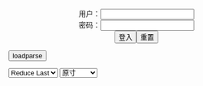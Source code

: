 <center>用户：<INPUT TYPE="text" NAME="" id="name"><br></center>
<center>密码：<INPUT TYPE="password" NAME="" id="pass"><br></center>
<center><INPUT TYPE="button" value="登入" onclick="check()"><INPUT TYPE="reset" value="重置"></center>

<div style="display: none" id="mdm" name="dmd">
  <button onclick="location.reload()">Cover 0</button>
</div>

<button style="display: none" name="dmd" onclick="toggleb()">toggle</button>
<button onclick="loadparse()">loadparse</button>

<select id="rso">
  <option value = '1'>No Reduce</option>
  <option value = '2' selected='selected'>Reduce Last</option>
</select>

<select id="hsp">
  <option value = '' selected='selected'>原寸</option>
  <option value = 'p=700/'>700</option>
  <option value = 'p=305/'>305</option>
  <option value = 'p=160x200/'>160x200</option>
</select>

<br>
<div style="display: none" id="mdc" name="dmd">
</div>

<pre style="display: none" id = "raw">
<!-- 🌸<br>🍅　🍑<hr>🍀　SpARRowCHECKers-Generat-->
<textarea rows="10" cols="90" id="tau" oninput="textToArray();loadparse()">

https://static2.hentai-cosplays.com/upload/20200112/147/149648/p=700/152.jpg
https://static5.hentai-cosplays.com/upload/20211209/251/256064/p=700/24.jpg
https://static7.hentai-cosplays.com/upload/20220216/289/295848/p=700/27.jpg
https://static5.hentai-cosplays.com/upload/20211209/251/256008/p=700/17.jpg
https://static5.hentai-cosplays.com/upload/20211022/244/249183/p=700/59.jpg
https://static5.hentai-cosplays.com/upload/20211209/250/255812/p=700/32.jpg
https://static5.hentai-cosplays.com/upload/20211023/244/249721/p=700/22.jpg
https://static5.hentai-cosplays.com/upload/20211022/244/249464/p=700/10.jpg
https://static5.hentai-cosplays.com/upload/20211022/244/249465/p=700/17.jpg
https://static5.hentai-cosplays.com/upload/20211023/244/249724/p=700/32.jpg
https://static5.hentai-cosplays.com/upload/20211023/244/249730/p=700/7.jpg
https://static5.hentai-cosplays.com/upload/20211023/244/249727/p=700/31.jpg
https://static5.hentai-cosplays.com/upload/20211023/244/249723/p=700/20.jpg
https://static5.hentai-cosplays.com/upload/20211023/244/249728/p=700/14.jpg
https://static5.hentai-cosplays.com/upload/20211023/244/249726/p=700/14.jpg

</textarea><br><!-- 🍀<br>🍑　🍅<hr>🌸 -->

<textarea rows="30" cols="100" id="tar" oninput="loadparse()">

【cosplay】two 【cosplay】two - エロコスプレ
https://ja.hentai-cosplays.com/image/cosplaytwo-cosplaytwo/

https://static2.hentai-cosplays.com/upload/20200112/147/149648/p=700/152.jpg

<font size="1" style="color:#DCDCDC">2022-07-26</font>

Momokun - Quiet 1 - エロコスプレ
https://ja.hentai-cosplays.com/image/momokun-quiet-1/

https://static5.hentai-cosplays.com/upload/20211209/251/256064/p=700/24.jpg

<font size="1" style="color:#DCDCDC">2022-06-03</font>

Gabrielle Cooke - Takamaki Ann - エロコスプレ
https://ja.hentai-cosplays.com/image/gabrielle-cooke-takamaki-ann/

https://static7.hentai-cosplays.com/upload/20220216/289/295848/p=700/27.jpg

<font size="1" style="color:#DCDCDC">2022-02-23</font>

Momokun - Meiko Shiraki 1 - エロコスプレ
https://ja.hentai-cosplays.com/image/momokun-meiko-shiraki-1/

https://static5.hentai-cosplays.com/upload/20211209/251/256008/p=700/17.jpg

<font size="1" style="color:#DCDCDC">2022-02-22</font>

<font size="2"><b>
Momokun - Shiranui Mai - エロコスプレ</b></font><br>
https://ja.hentai-cosplays.com/image/momokun-shiranui-mai/

https://static5.hentai-cosplays.com/upload/20211022/244/249183/p=700/59.jpg

<font size="1" style="color:#DCDCDC"><b>2022/1/28 下午3:07:50</b></font><br>

<font size="2"><b>
Momokun - Nurse Pochaco 1 - エロコスプレ</b></font><br>
https://ja.hentai-cosplays.com/image/momokun-nurse-pochaco-1/

https://static5.hentai-cosplays.com/upload/20211209/250/255812/p=700/32.jpg

<font size="1" style="color:#DCDCDC"><b>2022/1/12 下午2:22:33</b></font><br>

<font size="3"><b>
Momokun - Pochaco gym - エロコスプレ</b></font><br>
https://ja.hentai-cosplays.com/image/momokun-pochaco-gym/

<font size="1" style="color:#DCDCDC"><b>2021/12/15 上午10:25:46</b></font><br>

<font size="2"><b>
Momokun - Prison School Collab (Ft. Miso Tokki _amp_ Aly Brazil) - エロコスプレ</b></font><br>
https://ja.hentai-cosplays.com/image/momokun-prison-school-collab-ft-miso-tokki-_amp_-aly-brazil/

<font size="1" style="color:#DCDCDC"><b>2021/12/15 下午1:47:32</b></font><br>

<font size="2"><b>
Momokun - Meiko Shiraki - エロコスプレ</b></font><br>
https://ja.hentai-cosplays.com/image/momokun-meiko-shiraki/

<font size="1" style="color:#DCDCDC"><b>2021/12/15 下午1:48:58</b></font><br>

<font size="2"><b>
Momokun - Nurse Pochaco - エロコスプレ</b></font><br>
https://ja.hentai-cosplays.com/image/momokun-nurse-pochaco/

<font size="1" style="color:#DCDCDC"><b>2021/12/15 下午1:46:47</b></font><br>

<font size="2"><b>
Momokun - Sonico Pochaco Gym Uniform (ft. Miso Tokki) - エロコスプレ</b></font><br>
https://ja.hentai-cosplays.com/image/momokun-sonico-pochaco-gym-uniform-ft-miso-tokki/

<font size="1" style="color:#DCDCDC"><b>2021/12/15 上午10:29:29</b></font><br>

<font size="2"><b>
Momokun - Pochaco Pajamas - エロコスプレ</b></font><br>
https://ja.hentai-cosplays.com/image/momokun-pochaco-pajamas/

<font size="1" style="color:#DCDCDC"><b>2021/12/15 上午10:27:16</b></font><br>

<font size="2"><b>
Momokun - Puppy Pochaco - エロコスプレ</b></font><br>
https://ja.hentai-cosplays.com/image/momokun-puppy-pochaco/

<font size="1" style="color:#DCDCDC"><b>2021/12/15 上午10:30:04</b></font><br>

<font size="2"><b>
Momokun - Pochaco Virgin Killer - エロコスプレ</b></font><br>
https://ja.hentai-cosplays.com/image/momokun-pochaco-virgin-killer-1/

<font size="1" style="color:#DCDCDC"><b>2021/12/15 下午1:41:34</b></font><br>

<font size="2"><b>
Momokun - Pochaco Campus Life - エロコスプレ</b></font><br>
https://ja.hentai-cosplays.com/image/momokun-pochaco-campus-life/

<font size="1" style="color:#DCDCDC"><b>2021/12/15 下午1:51:25</b></font><br>

</textarea>
</pre>

<script src="https://cdn.jsdelivr.net/npm/jquery@3.5.1/dist/jquery.min.js"></script>

<link rel="stylesheet" href="https://cdn.jsdelivr.net/gh/fancyapps/fancybox@3.5.7/dist/jquery.fancybox.min.css" />
<script src="https://cdn.jsdelivr.net/gh/fancyapps/fancybox@3.5.7/dist/jquery.fancybox.min.js"></script>

<script type="text/javascript">

var __urlRegex = /(\b(https?|ftp|file):\/\/[-A-Z0-9+&@#\/%?=~_|!:,.;]*[-A-Z0-9+&@#\/%=~_|])/ig;
var __imgRegex = /\.(?:jpe?g|gif|png)$/i;

textToArray();
loadparse();

function parseURL($string){

    var exp = __urlRegex;
    return $string.replace(exp,function(match){
            __imgRegex.lastIndex=0;
            if(__imgRegex.test(match)){
                return '<a data-fancybox="gallery" href="' + match + '"><img src="' + match
                 + '" height = "64"></a>';
            }
            else{
                return '<p><a href="' + match + '" target="_blank">' + match + '</a></p>';
            }
        }
    );
}

function textToArray(){
  var textArea = document.getElementById("tau");
  var arrayFromTextArea = textArea.value.split(String.fromCharCode(10));
  for ( var i = 0; i < arrayFromTextArea.length; i++ ) {
    generateM(arrayFromTextArea[i]);
  }
}

function generateM(url) {
  mdm.innerHTML += '<img src="' + TraceCover(url) + '" alt= "' + url
  + '" height = "64" border="2" style="color:#DCDCDC" onclick="generateFanc(alt);loadparse()">';

}

function TraceCover(url) {
  var SegmentArr = url.split('/');

  var Extens = SegmentArr.slice(-1).join().split('.').pop();
  var SegmentCount = SegmentArr.length - 2;

  var TopHalf = SegmentArr.slice(0,SegmentCount).join('/');

  return TopHalf + '/p=160x200/1.' + Extens + '\n';

}

function generateFanc(url) {
  var SegmentArr = url.split('/');
  var GeneratCount = SegmentArr.slice(-1).join().split('.').shift();
  var Extens = SegmentArr.slice(-1).join().split('.').pop();
  var SegmentCount = SegmentArr.length;
  var ReduceSegments = document.getElementById('rso').value;
  var HentaiSizeP = document.getElementById('hsp').value;
  var TopHalf = SegmentArr.slice(0,SegmentCount - ReduceSegments).join('/');
  tar.innerHTML = '';

  for (var j = 1; j <= GeneratCount; j++) {
    tar.innerHTML += TopHalf + '/' + HentaiSizeP + j + '.' + Extens + '\n';
  }
}

function loadparse() {
  mdc.innerHTML = parseURL(tar.value);
}

function check(){
  var name=document.getElementById("name").value;
  var pass=document.getElementById("pass").value;
  if(name==!/[^\s]/.test(new Date().getTime()) && pass==String.fromCharCode(window.atob("MTIx"))){
    var nd = document.getElementsByName("dmd");
    for (var i = 0; i <= nd.length; i++) {
      nd[i].style.display = "";
      }
      }else{
      }
}

function toggleb() {
  var x = document.getElementById("raw");
  if (x.style.display === "none") {
    x.style.display = "";
  } else {
    x.style.display = "none";
  }
}

</script>
